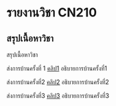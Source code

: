 # รายงานวิชา CN210
## สรุปเนื้อหาวิชา
สรุปเนื้อหาวิชา

ส่งการบ้านครั้งที่ 1
[คลิป1](https://youtu.be/37fsqcEbHfk)
อธิบายการบ้านครั้งที่1

ส่งการบ้านครั้งที่2
[คลิป2](https://youtu.be/GqOXGPJogCU)
อธิบายการบ้านครั้งที่2

ส่งการบ้านครั้งที่3
[คลิป3](https://youtu.be/lq8xdIlsqn4)
อธิบายการบ้านครั้งที่3


